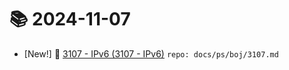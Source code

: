 # 📚 2024-11-07
- [New!] 📗 [3107 - IPv6 (3107 - IPv6)](https://til.qriosity.dev/featured/ps/boj/3107) `repo: docs/ps/boj/3107.md`
